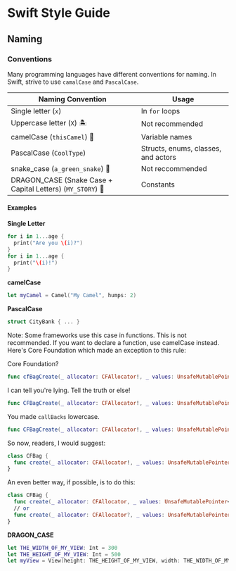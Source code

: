 # Swift Style Guide

## Naming

### Conventions

Many programming languages have different conventions for naming. In Swift, strive to use `camalCase` and `PascalCase`.

| Naming Convention | Usage |
|-------------------|-------|
| Single letter (`x`) | In `for` loops |
| Uppercase letter (`X`) 🏝️ | Not recommended |
| camelCase (`thisCamel`) 🐫 | Variable names |
| PascalCase (`CoolType`) | Structs, enums, classes, and actors |
| snake_case (`a_green_snake`) 🐍 | Not reccommended |
| DRAGON_CASE (Snake Case + Capital Letters) (`MY_STORY`) 🐉 | Constants |

#### Examples

**Single Letter**

```swift
for i in 1...age {
  print("Are you \(i)?")
}
for i in 1...age {
  print("\(i)!")
}
```

**camelCase**

```swift
let myCamel = Camel("My Camel", humps: 2)
```

**PascalCase**

```swift
struct CityBank { ... }
```

Note: Some frameworks use this case in functions. This is not recommended. If you want to declare a function, use camelCase instead. Here's Core Foundation which made an exception to this rule:

Core Foundation?

```swift
func cfBagCreate(_ allocator: CFAllocator!, _ values: UnsafeMutablePointer<UnsafeRawPointer?>!, _ numValues: CFIndex, _ callbacks: UnsafePointer<CFBagCallbacks>!) -> CFBag!
```

I can tell you're lying. Tell the truth or else!

```swift
func CFBagCreate(_ allocator: CFAllocator!, _ values: UnsafeMutablePointer<UnsafeRawPointer?>!, _ numValues: CFIndex, _ callbacks: UnsafePointer<CFBagCallbacks>!) -> CFBag!
```

You made `callBacks` lowercase.

```swift
func CFBagCreate(_ allocator: CFAllocator!, _ values: UnsafeMutablePointer<UnsafeRawPointer?>!, _ numValues: CFIndex, _ callBacks: UnsafePointer<CFBagCallBacks>!) -> CFBag!
```

So now, readers, I would suggest:

```swift
class CFBag {
  func create(_ allocator: CFAllocator!, _ values: UnsafeMutablePointer<UnsafeRawPointer?>!, _ numValues: CFIndex, _ callbacks: UnsafePointer<CFBagCallbacks>!) -> CFBag!
}
```

An even better way, if possible, is to do this: 

```swift
class CFBag {
  func create(_ allocator: CFAllocator, _ values: UnsafeMutablePointer<UnsafeRawPointer?>, _ numValues: CFIndex, _ callbacks: UnsafePointer<CFBagCallbacks>) -> CFBag
  // or
  func create(_ allocator: CFAllocator?, _ values: UnsafeMutablePointer<UnsafeRawPointer?>?, _ numValues: CFIndex, _ callbacks: UnsafePointer<CFBagCallbacks>?) -> CFBag?
}
```

**DRAGON_CASE**

```swift
let THE_WIDTH_OF_MY_VIEW: Int = 300
let THE_HEIGHT_OF_MY_VIEW: Int = 500
let myView = View(height: THE_HEIGHT_OF_MY_VIEW, width: THE_WIDTH_OF_MY_VIEW)
```
